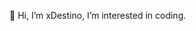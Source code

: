 👋 Hi, I’m xDestino, I’m interested in coding.

<!---
xDestinoJS/xDestinoJS is a ✨ special ✨ repository because its `README.md` (this file) appears on your GitHub profile.
You can click the Preview link to take a look at your changes.
--->
